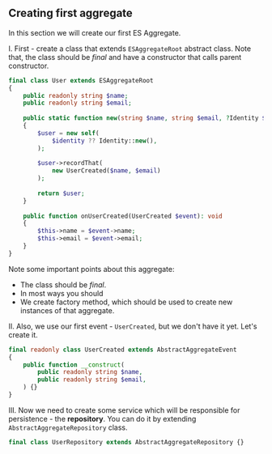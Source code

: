 ## Creating first aggregate

In this section we will create our first ES Aggregate.

I.  First - create a class that extends `ESAggregateRoot` abstract class.
Note that, the class should be *final* and have a constructor that calls parent constructor.
```php
final class User extends ESAggregateRoot
{
    public readonly string $name;
    public readonly string $email;
    
    public static function new(string $name, string $email, ?Identity $identity = null): self
    {
        $user = new self(
            $identity ?? Identity::new(),
        );
        
        $user->recordThat(
            new UserCreated($name, $email)
        );
        
        return $user;
    }
    
    public function onUserCreated(UserCreated $event): void
    {
        $this->name = $event->name;
        $this->email = $event->email;
    }
}
```

Note some important points about this aggregate:
- The class should be *final*.
- In most ways you should 
- We create factory method, which should be used to create new instances of that aggregate.

II. Also, we use our first event - `UserCreated`, but we don't have it yet. Let's create it.
```php
final readonly class UserCreated extends AbstractAggregateEvent
{
    public function __construct(
        public readonly string $name,
        public readonly string $email,
    ) {}
}
```

III. Now we need to create some service which will be responsible for persistence - the **repository**. 
You can do it  by extending `AbstractAggregateRepository` class.
```php
final class UserRepository extends AbstractAggregateRepository {}
```


